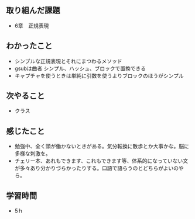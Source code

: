 ## 取り組んだ課題
- 6章　正規表現

## わかったこと
- シンプルな正規表現とそれにまつわるメソッド
- gsubは曲者 シンプル、ハッシュ、ブロックで置換できる
- キャプチャを使うときは単純に引数を使うよりブロックのほうがシンプル

## 次やること
- クラス

## 感じたこと
- 勉強中、全く頭が働かないときがある。気分転換に散歩とか大事かな。脳に多様な刺激を。
- チェリー本、あれもできます、これもできます等、体系的になっていない文が多々あり分かりづらかったりする。口語で語らうのとどちらがよいのやら。

## 学習時間
- 5ｈ
